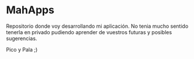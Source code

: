 # MahApps

Repositorio donde voy desarrollando mi aplicación. No tenia mucho sentido tenerla en privado pudiendo aprender de vuestros futuras y posibles sugerencias.

Pico y Pala ;)
